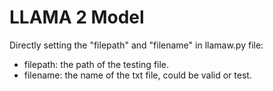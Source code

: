 # LLAMA 2 Model

Directly setting the "filepath" and "filename" in llamaw.py file:
- filepath: the path of the testing file. 
- filename: the name of the txt file, could be valid or test.
